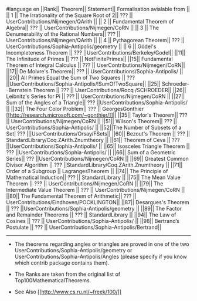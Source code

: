 #language en
||Rank|| Theorem|| Statement|| Formalisation avialable from ||
|| 1 || The Irrationality of the Square Root of 2|| ??? || UserContributions/Nijmegen/QArith ||
|| 2 || Fundamental Theorem of Algebra|| ??? || UserContributions/Nijmegen/CoRN ||
|| 3 || The Denumerability of the Rational Numbers|| ??? ||  UserContributions/Nijmegen/QArith ||
|| 4 || Pythagorean Theorem|| ??? ||  UserContributions/Sophia-Antipolis/geometry ||
|| 6 || Gödel's Incompleteness Theorem  || ??? ||UserContributions/Berkeley/Godel||
||11|| The Infinitude of Primes || ??? || NotFinitePrimes||
||15|| Fundamental Theorem of Integral Calculus ||  ??? || UserContributions/Nijmegen/CoRN||
||17|| De Moivre's Theorem|| ??? || UserContributions/Sophia-Antipolis/  ||
||20|| All Primes Equal the Sum of Two Squares ||  ??? ||UserContributions/Sophia-Antipolis/!SumOfTwoSquare||
||25|| Schroeder--Bernstein Theorem || ??? || UserContributions/Rocq /SCHROEDER||
||26|| Leibnitz's Series for Pi || ??? || UserContributions/Nijmegen/CoRN ||
||27|| Sum of the Angles of a Triangle||  ??? ||UserContributions/Sophia-Antipolis/  ||
||32|| The Four Color Problem|| ??? || GeorgesGonthier [[http://research.microsoft.com/~gonthier/]]||
||35|| Taylor's Theorem|| ??? || UserContributions/Nijmegen/CoRN ||
||51|| Wilson's Theorem|| ??? || UserContributions/Sophia-Antipolis/ ||
||52||The Number of Subsets of a Set| ??? |||UserContributions/Orsay/FSets||
||60|| Bezout's Theorem || ??? || StandardLibrary/Coq.ZArith.Znumtheory ||
||61|| Theorem of Ceva ||  ??? ||UserContributions/Sophia-Antipolis/ ||
||65|| Isosceles Triangle Theorem ||  ??? ||UserContributions/Sophia-Antipolis/  ||
||66|| Sum of a Geometric Series||  ??? ||UserContributions/Nijmegen/CoRN ||
||69|| Greatest Common Divisor Algorithm ||  ??? ||StandardLibrary/Coq.ZArith.Znumtheory ||
||71|| Order of a Subgroup || LagrangesTheorem ||
||74|| The Principle of Mathematical Induction|| ??? || StandardLibrary ||
||75|| The Mean Value Theorem || ??? || UserContributions/Nijmegen/CoRN ||
||79|| The Intermediate Value Theorem || ??? || UserContributions/Nijmegen/CoRN ||
||80|| The Fundamental Theorem of Arithmetic|| ??? || UserContributions/Eindhoven/POCKLINGTON||
||87|| Desargues's Theorem ||  ??? ||UserContributions/Sophia-Antipolis/geometry ||
||89|| The Factor and Remainder Theorems ||  ??? || StandardLibrary ||
||94|| The Law of Cosines || ??? || UserContributions/Sophia-Antipolis/  ||
||98|| Bertrand’s Postulate ||  ??? || UserContributions/Sophia-Antipolis/Bertrand||


----

 * The theorems regarding angles or triangles are proved in one of the two UserContributions/Sophia-Antipolis/geometry or UserContributions/Sophia-Antipolis/Angles (please specify if you know which contrib package contains them).

 * The Ranks are taken from the original list of Top100MathematicalTheorems.

 * See Also [[http://www.cs.ru.nl/~freek/100/]]
